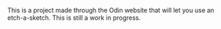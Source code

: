 This is a project made through the Odin website that will let you use an etch-a-sketch. This is still a work in progress.
